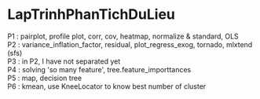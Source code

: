 # LapTrinhPhanTichDuLieu
P1 : pairplot, profile plot, corr, cov, heatmap, normalize & standard, OLS \
P2 : variance_inflation_factor, residual, plot_regress_exog, tornado, mlxtend (sfs) \
P3 : in P2, I have not separated yet \
P4 : solving 'so many feature', tree.feature_importtances \
P5 : map, decision tree \
P6 : kmean, use KneeLocator to know best number of cluster

